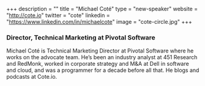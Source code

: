 +++
description = ""
title = "Michael Coté"
type = "new-speaker"
website = "http://cote.io"
twitter = "cote"
linkedin = "https://www.linkedin.com/in/michaelcote"
image = "cote-circle.jpg"
+++
<h3>Director, Technical Marketing at Pivotal Software</h3>

<p>Michael Coté is Technical Marketing Director at Pivotal Software where he works on the advocate team. He’s been an industry analyst at 451 Research and RedMonk, worked in corporate strategy and M&A at Dell in software and cloud, and was a programmer for a decade before all that. He blogs and podcasts at Cote.io.</p>